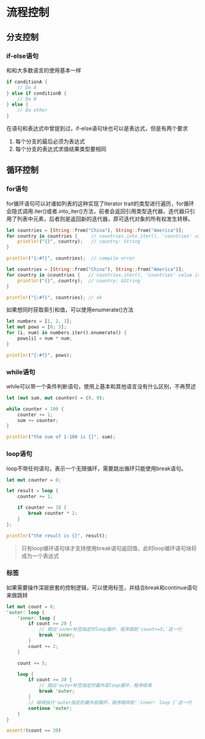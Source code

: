 # 流程控制

## 分支控制

### if-else语句

和和大多数语言的使用基本一样

```rust
if conditionA {
    // Do A
} else if conditionB {
    // Do B
} else {
    // Do other
}
```

在语句和表达式中曾提到过，if-else语句块也可以是表达式，但是有两个要求

1. 每个分支的最后必须为表达式
2. 每个分支的表达式求值结果类型要相同

## 循环控制

### for语句

for循环语句可以对诸如列表的这种实现了Iterator trait的类型进行遍历，for循环会隐式调用.iter()或者.into_iter()方法，前者会返回引用类型迭代器，迭代器只引用了列表中元素，后者则是返回新的迭代器，原可迭代对象的所有权发生转移。

```rust
let countries = [String::from("China"), String::from("America")];
for country in countries {     // countries.into_iter(), 'countries' value is borrowed here
    println!("{}", country);   // country: String
}

println!("{:#?}", countries);  // compile error
```

```rust
let countries = [String::from("China"), String::from("America")];
for country in &countries {   // countries.iter(), 'countries' value is moved here
    println!("{}", country);  // country: &String
}

println!("{:#?}", countries); // ok
```

如果想同时获取索引和值，可以使用enumerate()方法

```rust
let numbers = [1, 2, 3];
let mut pows = [0; 3];
for (i, num) in numbers.iter().enumerate() {
    pows[i] = num * num;
}

println!("{:#?}", pows);
```

### while语句

while可以带一个条件判断语句，使用上基本和其他语言没有什么区别，不再赘述

```rust
let (mut sum, mut counter) = (0, 0);

while counter < 100 {
    counter += 1;
    sum += counter;
}

println!("the sum of 1-100 is {}", sum);
```

### loop语句

loop不带任何语句，表示一个无限循环，需要跳出循环只能使用break语句。

```rust
let mut counter = 0;

let result = loop {
    counter += 1;

    if counter == 10 {
        break counter * 2;
    }
};

println!("the result is {}", result);
```

> 只有loop循环语句块才支持使用break语句返回值，此时loop循环语句块将成为一个表达式

### 标签

如果需要操作深层嵌套的控制逻辑，可以使用标签，并结合break和continue语句来做跳转

```rust
let mut count = 0;
'outer: loop {
    'inner: loop {
        if count >= 20 {
            // 跳出'inner标签指定的loop循环，程序跳到`count+=5;`这一行
            break 'inner;
        }
        count += 2;
    }

    count += 5;

    loop {
        if count >= 30 {
            // 跳出'outer标签指定的最外层loop循环，程序结束
            break 'outer;
        }
        // 继续执行'outer指定的最外层循环，程序跳转到`'inner: loop {`这一行
        continue 'outer;
    }
}

assert!(count == 30)
```
